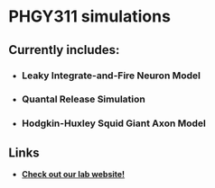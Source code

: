 
# PHGY311 simulations 

## Currently includes: 
- ### Leaky Integrate-and-Fire Neuron Model 
- ### Quantal Release Simulation 
- ### Hodgkin-Huxley Squid Giant Axon Model 

## Links 
- **[Check out our lab website!](http://plasticity.muhc.mcgill.ca/index.html "The Sjostrom Lab")**
